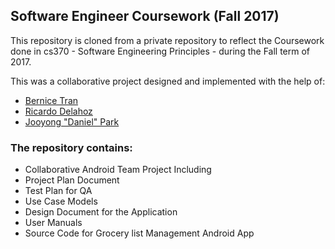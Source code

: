 ## Software Engineer Coursework (Fall 2017)
This repository is cloned from a private repository to reflect the Coursework done in cs370 - Software Engineering Principles - during the Fall term of 2017.

This was a collaborative project designed and implemented with the help of:

- [Bernice Tran](https://github.com/BerniceTran "Bernice's Github Profile")
- [Ricardo Delahoz](https://github.com/delahozric "Ricardo's Github Profile")
- [Jooyong "Daniel" Park](https://github.com/jdapark "Daniels's Github Profile")

### The repository contains:

 - Collaborative Android Team Project Including
  - Project Plan Document
  - Test Plan for QA
  - Use Case Models
  - Design Document for the Application
  - User Manuals
  - Source Code for Grocery list Management Android App

